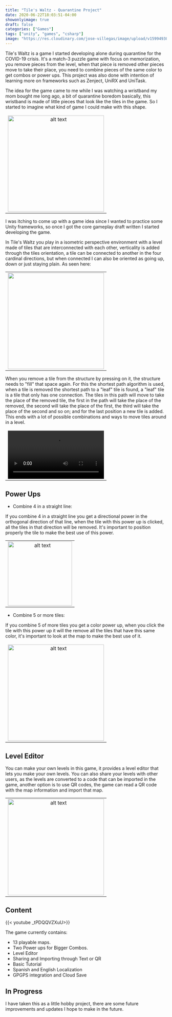```yaml
---
title: "Tile's Waltz - Quarantine Project"
date: 2020-06-22T18:03:51-04:00
showonlyimage: true
draft: false
categories: ["Games"]
tags: ["unity", "games", "csharp"]
image: "https://res.cloudinary.com/jose-villegas/image/upload/v1599493070/WebPage/mess.png"
---
```


Tile's Waltz is a game I started developing alone during quarantine for the COVID-19 crisis. It's a match-3 puzzle game with focus on memorization, you remove pieces from the level, when that piece is removed other pieces move to take their place, you need to combine pieces of the same color to get combos or power ups. This project was also done with intention of learning more on frameworks such as Zenject, UniRX and UniTask.

<!--more-->

The idea for the game came to me while I was watching a wristband my mom bought me long ago, a bit of quarantine boredom basically, this wristband is made of little pieces that look like the tiles in the game. So I started to imagine what kind of game I could make with this shape. 

<table class="table">
<thead>
<tr>
</tr>
</thead>
<tbody>
<tr>
<td align="center"><img src="https://res.cloudinary.com/jose-villegas/image/upload/v1608681898/IMG_20201222_210227_2_hcmmgk.jpg" alt="alt text" width="300"></td>
</tr>
</tbody>
</table>

I was itching to come up with a game idea since I wanted to practice some Unity frameworks, so once I got the core gameplay draft written I started developing the game.

In Tile's Waltz you play in a isometric perspective environment with a level made of tiles that are interconnected with each other, verticality is added through the tiles orientation, a tile can be connected to another in the four cardinal directions, but when connected I can also be oriented as going up, down or just staying plain. As seen here: 

<table class="table">
<thead>
<tr>
</tr>
</thead>
<tbody>
<tr>
<td align="center"><img src="https://res.cloudinary.com/jose-villegas/image/upload/v1595457147/WebPage/tt.png" style="width: 300px;"/></td>
</tr>
</tbody>
</table>

When you remove a tile from the structure by pressing on it, the structure needs to "fill" that space again. For this the shortest path algorithm is used, when a tile is removed the shortest path to a "leaf" tile is found, a "leaf" tile is a tile that only has one connection. The tiles in this path will move to take the place of the removed tile, the first in the path will take the place of the removed, the second will take the place of the first, the third will take the place of the second and so on; and for the last position a new tile is added. This ends with a lot of possible combinations and ways to move tiles around in a level.

<table class="table">
<thead>
<tr>
</tr>
</thead>
<tbody>
<tr>
<td align="center">
    <video width="100%" autoplay loop>
    <source src="https://res.cloudinary.com/jose-villegas/video/upload/v1627428464/WebPage/summary.webm" type="video/webm">
    Your browser does not support the video tag.
    </video>
</td>
</tr>
</tbody>
</table>

## Power Ups

* Combine 4 in a straight line:

If you combine 4 in a straight line you get a directional power in the orthogonal direction of that line, when the tile with this power up is clicked, all the tiles in that direction will be removed. It's important to position properly the tile to make the best use of this power.

<table class="table">
<thead>
<tr>
</tr>
</thead>
<tbody>
<tr>
<td align="center"><img src="https://res.cloudinary.com/jose-villegas/image/upload/v1627428035/WebPage/dir1.gif" alt="alt text" width="200"></td>
</tr>
</tbody>
</table>

* Combine 5 or more tiles:

If you combine 5 of more tiles you get a color power up, when you click the tile with this power up it will the remove all the tiles that have this same color, it's important to look at the map to make the best use of it.

<table class="table">
<thead>
<tr>
</tr>
</thead>
<tbody>
<tr>
<td align="center"><img src="https://res.cloudinary.com/jose-villegas/image/upload/v1627428035/WebPage/color1.gif" alt="alt text" width="300"></td>
</tr>
</tbody>
</table>

## Level Editor

You can make your own levels in this game, it provides a level editor that lets you make your own levels. You can also share your levels with other users, as the levels are converted to a code that can be imported in the game, another option is to use QR codes, the game can read a QR code with the map information and import that map.

<table class="table">
<thead>
<tr>
</tr>
</thead>
<tbody>
<tr>
<td align="center"><img src="https://res.cloudinary.com/jose-villegas/image/upload/v1627428035/WebPage/build1.gif" alt="alt text" width="300"></td>
</tr>
</tbody>
</table>

## Content

{{< youtube _tPDQQVZXuU>}}

The game currently contains:

* 13 playable maps.
* Two Power ups for Bigger Combos.
* Level Editor
* Sharing and Importing through Text or QR
* Basic Tutorial
* Spanish and English Localization
* GPGPS integration and Cloud Save

## In Progress

I have taken this as a little hobby project, there are some future improvements and updates I hope to make in the future.